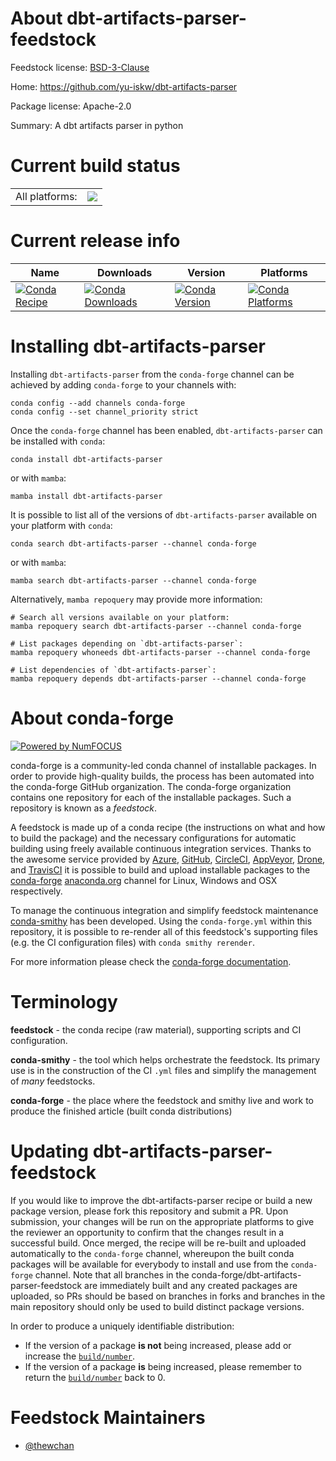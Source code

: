 About dbt-artifacts-parser-feedstock
====================================

Feedstock license: [BSD-3-Clause](https://github.com/conda-forge/dbt-artifacts-parser-feedstock/blob/main/LICENSE.txt)

Home: https://github.com/yu-iskw/dbt-artifacts-parser

Package license: Apache-2.0

Summary: A dbt artifacts parser in python

Current build status
====================


<table><tr><td>All platforms:</td>
    <td>
      <a href="https://dev.azure.com/conda-forge/feedstock-builds/_build/latest?definitionId=18745&branchName=main">
        <img src="https://dev.azure.com/conda-forge/feedstock-builds/_apis/build/status/dbt-artifacts-parser-feedstock?branchName=main">
      </a>
    </td>
  </tr>
</table>

Current release info
====================

| Name | Downloads | Version | Platforms |
| --- | --- | --- | --- |
| [![Conda Recipe](https://img.shields.io/badge/recipe-dbt--artifacts--parser-green.svg)](https://anaconda.org/conda-forge/dbt-artifacts-parser) | [![Conda Downloads](https://img.shields.io/conda/dn/conda-forge/dbt-artifacts-parser.svg)](https://anaconda.org/conda-forge/dbt-artifacts-parser) | [![Conda Version](https://img.shields.io/conda/vn/conda-forge/dbt-artifacts-parser.svg)](https://anaconda.org/conda-forge/dbt-artifacts-parser) | [![Conda Platforms](https://img.shields.io/conda/pn/conda-forge/dbt-artifacts-parser.svg)](https://anaconda.org/conda-forge/dbt-artifacts-parser) |

Installing dbt-artifacts-parser
===============================

Installing `dbt-artifacts-parser` from the `conda-forge` channel can be achieved by adding `conda-forge` to your channels with:

```
conda config --add channels conda-forge
conda config --set channel_priority strict
```

Once the `conda-forge` channel has been enabled, `dbt-artifacts-parser` can be installed with `conda`:

```
conda install dbt-artifacts-parser
```

or with `mamba`:

```
mamba install dbt-artifacts-parser
```

It is possible to list all of the versions of `dbt-artifacts-parser` available on your platform with `conda`:

```
conda search dbt-artifacts-parser --channel conda-forge
```

or with `mamba`:

```
mamba search dbt-artifacts-parser --channel conda-forge
```

Alternatively, `mamba repoquery` may provide more information:

```
# Search all versions available on your platform:
mamba repoquery search dbt-artifacts-parser --channel conda-forge

# List packages depending on `dbt-artifacts-parser`:
mamba repoquery whoneeds dbt-artifacts-parser --channel conda-forge

# List dependencies of `dbt-artifacts-parser`:
mamba repoquery depends dbt-artifacts-parser --channel conda-forge
```


About conda-forge
=================

[![Powered by
NumFOCUS](https://img.shields.io/badge/powered%20by-NumFOCUS-orange.svg?style=flat&colorA=E1523D&colorB=007D8A)](https://numfocus.org)

conda-forge is a community-led conda channel of installable packages.
In order to provide high-quality builds, the process has been automated into the
conda-forge GitHub organization. The conda-forge organization contains one repository
for each of the installable packages. Such a repository is known as a *feedstock*.

A feedstock is made up of a conda recipe (the instructions on what and how to build
the package) and the necessary configurations for automatic building using freely
available continuous integration services. Thanks to the awesome service provided by
[Azure](https://azure.microsoft.com/en-us/services/devops/), [GitHub](https://github.com/),
[CircleCI](https://circleci.com/), [AppVeyor](https://www.appveyor.com/),
[Drone](https://cloud.drone.io/welcome), and [TravisCI](https://travis-ci.com/)
it is possible to build and upload installable packages to the
[conda-forge](https://anaconda.org/conda-forge) [anaconda.org](https://anaconda.org/)
channel for Linux, Windows and OSX respectively.

To manage the continuous integration and simplify feedstock maintenance
[conda-smithy](https://github.com/conda-forge/conda-smithy) has been developed.
Using the ``conda-forge.yml`` within this repository, it is possible to re-render all of
this feedstock's supporting files (e.g. the CI configuration files) with ``conda smithy rerender``.

For more information please check the [conda-forge documentation](https://conda-forge.org/docs/).

Terminology
===========

**feedstock** - the conda recipe (raw material), supporting scripts and CI configuration.

**conda-smithy** - the tool which helps orchestrate the feedstock.
                   Its primary use is in the construction of the CI ``.yml`` files
                   and simplify the management of *many* feedstocks.

**conda-forge** - the place where the feedstock and smithy live and work to
                  produce the finished article (built conda distributions)


Updating dbt-artifacts-parser-feedstock
=======================================

If you would like to improve the dbt-artifacts-parser recipe or build a new
package version, please fork this repository and submit a PR. Upon submission,
your changes will be run on the appropriate platforms to give the reviewer an
opportunity to confirm that the changes result in a successful build. Once
merged, the recipe will be re-built and uploaded automatically to the
`conda-forge` channel, whereupon the built conda packages will be available for
everybody to install and use from the `conda-forge` channel.
Note that all branches in the conda-forge/dbt-artifacts-parser-feedstock are
immediately built and any created packages are uploaded, so PRs should be based
on branches in forks and branches in the main repository should only be used to
build distinct package versions.

In order to produce a uniquely identifiable distribution:
 * If the version of a package **is not** being increased, please add or increase
   the [``build/number``](https://docs.conda.io/projects/conda-build/en/latest/resources/define-metadata.html#build-number-and-string).
 * If the version of a package **is** being increased, please remember to return
   the [``build/number``](https://docs.conda.io/projects/conda-build/en/latest/resources/define-metadata.html#build-number-and-string)
   back to 0.

Feedstock Maintainers
=====================

* [@thewchan](https://github.com/thewchan/)


